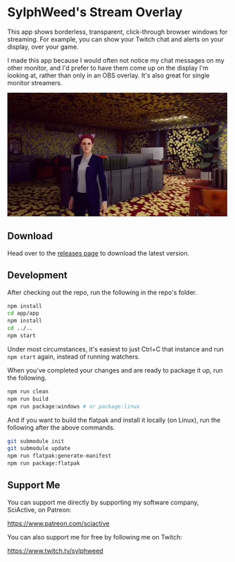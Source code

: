 # SylphWeed's Stream Overlay

This app shows borderless, transparent, click-through browser windows for streaming. For example, you can show your Twitch chat and alerts on your display, over your game.

I made this app because I would often not notice my chat messages on my other monitor, and I'd prefer to have them come up on the display I'm looking at, rather than only in an OBS overlay. It's also great for single monitor streamers.

<img src="app/app/static/stream-overlay-clip.webp" />

## Download

Head over to the [releases page](https://github.com/hperrin/stream-overlay/releases) to download the latest version.

## Development

After checking out the repo, run the following in the repo's folder.

```sh
npm install
cd app/app
npm install
cd ../..
npm start
```

Under most circumstances, it's easiest to just Ctrl+C that instance and run `npm start` again, instead of running watchers.

When you've completed your changes and are ready to package it up, run the following.

```sh
npm run clean
npm run build
npm run package:windows # or package:linux
```

And if you want to build the flatpak and install it locally (on Linux), run the following after the above commands.

```sh
git submodule init
git submodule update
npm run flatpak:generate-manifest
npm run package:flatpak
```

## Support Me

You can support me directly by supporting my software company, SciActive, on Patreon:

https://www.patreon.com/sciactive

You can also support me for free by following me on Twitch:

https://www.twitch.tv/sylphweed
